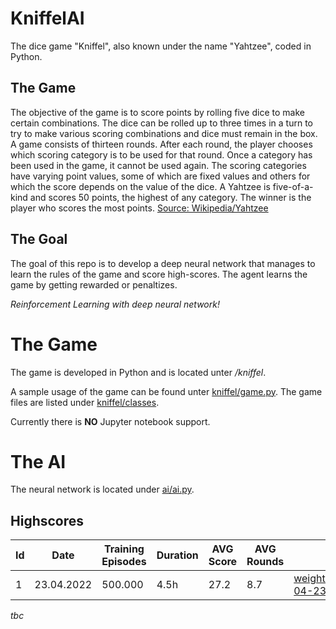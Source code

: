 # KniffelAI
The dice game "Kniffel", also known under the name "Yahtzee", coded in Python. 

## The Game

The objective of the game is to score points by rolling five dice to make certain combinations. The dice can be rolled up to three times in a turn to try to make various scoring combinations and dice must remain in the box. A game consists of thirteen rounds. After each round, the player chooses which scoring category is to be used for that round. Once a category has been used in the game, it cannot be used again. The scoring categories have varying point values, some of which are fixed values and others for which the score depends on the value of the dice. A Yahtzee is five-of-a-kind and scores 50 points, the highest of any category. The winner is the player who scores the most points. [Source: Wikipedia/Yahtzee](https://en.wikipedia.org/wiki/Yahtzee)

## The Goal

The goal of this repo is to develop a deep neural network that manages to learn the rules of the game and score high-scores. The agent learns the game by getting rewarded or penaltizes. 

*Reinforcement Learning with deep neural network!*

# The Game
The game is developed in Python and is located unter */kniffel*. 

A sample usage of the game can be found unter [kniffel/game.py](kniffel/game.py). The game files are listed under [kniffel/classes](kniffel/classes/).

Currently there is **NO** Jupyter notebook support.

# The AI

The neural network is located under [ai/ai.py](ai/ai.py).

## Highscores

| Id | Date       | Training Episodes | Duration | AVG Score | AVG Rounds | Weights                            |
|----|------------|-------------------|----------|-------|-|------------------------------------|
| 1  | 23.04.2022 | 500.000         | 4.5h       | 27.2   | 8.7 | [weights\p_date=2022-04-23-14_24_28](weights\p_date=2022-04-23-14_24_28) |
*tbc*
